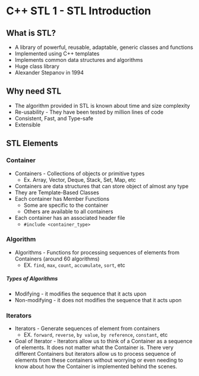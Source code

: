 # C++ STL 1 - STL Introduction

## What is STL?

+ A library of powerful, reusable, adaptable, generic classes and functions
+ Implemented using C++ templates
+ Implements common data structures and algorithms
+ Huge class library
+ Alexander Stepanov in 1994

## Why need STL

+ The algorithm provided in STL is known about time and size complexity
+ Re-usability - They have been tested by million lines of code
+ Consistent, Fast, and Type-safe
+ Extensible

## STL Elements

### Container

+ Containers - Collections of objects or primitive types
	+ Ex. Array, Vector, Deque, Stack, Set, Map, etc
+ Containers are data structures that can store object of almost any type
+ They are Template-Based Classes
+ Each container has Member Functions
	+ Some are specific to the container
	+ Others are available to all containers
+ Each container has an associated header file
	+ `#include <container_type>`

### Algorithm

+ Algorithms - Functions for processing sequences of elements from Containers (around 60 algorithms)
	+ EX. `find`, `max`, `count`, `accumulate`, `sort`, etc

##### Types of Algorithms

+ Modifying - it modifies the sequence that it acts upon
+ Non-modifying - it does not modifies the sequence that it acts upon

### Iterators

+ Iterators - Generate sequences of element from containers
	+ EX. `forward`, `reverse`, `by value`, `by reference`, `constant`, etc
+ Goal of Iterator - Iterators allow us to think of a Container as a sequence of elements. It does not matter what the Container is. There very different Containers but iterators allow us to process sequence of elements from these containers without worrying or even needing to know about how the Container is implemented behind the scenes.

